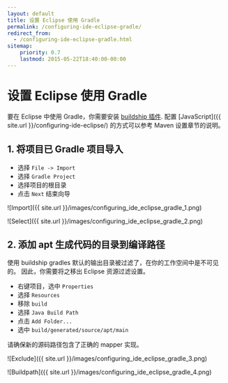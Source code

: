 ```yaml
---
layout: default
title: 设置 Eclipse 使用 Gradle
permalink: /configuring-ide-eclipse-gradle/
redirect_from:
  - /configuring-ide-eclipse-gradle.html
sitemap:
    priority: 0.7
    lastmod: 2015-05-22T18:40:00-00:00
---
```


# <i class="fa fa-keyboard-o"></i> 设置 Eclipse 使用 Gradle

要在 Eclipse 中使用 Gradle，你需要安装 [buildship 插件](https://gradle.org/eclipse/).
配置 [JavaScript]({{ site.url }}/configuring-ide-eclipse/) 的方式可以参考 Maven 设置章节的说明。

## 1. 将项目已 Gradle 项目导入

- 选择 ``File -> Import``
- 选择 ``Gradle Project``
- 选择项目的根目录
- 点击 ``Next`` 结束向导

![Import]({{ site.url }}/images/configuring_ide_eclipse_gradle_1.png)

![Select]({{ site.url }}/images/configuring_ide_eclipse_gradle_2.png)

## 2. 添加 apt 生成代码的目录到编译路径

使用 buildship gradles 默认的输出目录被过滤了，在你的工作空间中是不可见的。
因此，你需要将之移出 Eclipse 资源过滤设置。

- 右键项目，选中 ``Properties``
- 选择 ``Resources``
- 移除 ``build``
- 选择 ``Java Build Path``
- 点击 ``Add Folder...``
- 选中 ``build/generated/source/apt/main``

请确保新的源码路径包含了正确的 mapper 实现。

![Exclude]({{ site.url }}/images/configuring_ide_eclipse_gradle_3.png)

![Buildpath]({{ site.url }}/images/configuring_ide_eclipse_gradle_4.png)

